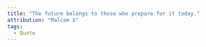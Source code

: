 ```yaml
---
title: "The future belongs to those who prepare for it today."
attribution: "Malcom X"
tags:
  - Quote
---
```

